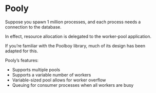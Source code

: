 # Pooly

Suppose you spawn 1 million processes, and each process needs a connection to the database.

In effect, resource allocation is delegated to the worker-pool application.

If you’re familiar with the Poolboy library, much of its design has been adapted for this.

Pooly’s features:

* Supports multiple pools
* Supports a variable number of workers
* Variable-sized pool allows for worker overflow
* Queuing for consumer processes when all workers are busy

